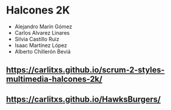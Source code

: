 # Halcones 2K
- Alejandro Marín Gómez
- Carlos Alvarez Linares
- Silvia Castillo Ruiz
- Isaac Martínez López
- Alberto Chillerón Beviá

## https://carlitxs.github.io/scrum-2-styles-multimedia-halcones-2k/
## https://carlitxs.github.io/HawksBurgers/
